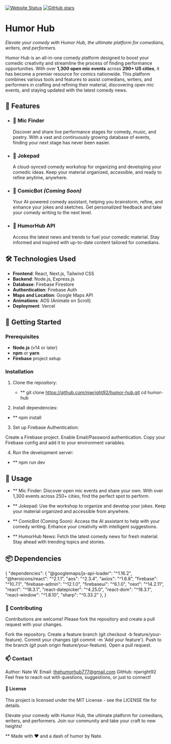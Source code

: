 [![Website Status](https://img.shields.io/website-up-down-green-red/http/thehumorhub.com.svg)](https://thehumorhub.com/)
[![GitHub stars](https://img.shields.io/github/stars/njwright92/humor-hub.svg)](https://github.com/njwright92/humorhub1/stargazers)

# Humor Hub

_Elevate your comedy with Humor Hub, the ultimate platform for comedians, writers, and performers._

Humor Hub is an all-in-one comedy platform designed to boost your comedic creativity and streamline the process of finding performance opportunities. With over **1,300 open mic events** across **290+ US cities**, it has become a premier resource for comics nationwide. This platform combines various tools and features to assist comedians, writers, and performers in crafting and refining their material, discovering open mic events, and staying updated with the latest comedy news.

## 🚀 Features

- ### 🎤 **Mic Finder**

  Discover and share live performance stages for comedy, music, and poetry. With a vast and continuously growing database of events, finding your next stage has never been easier.

- ### 📝 **Jokepad**

  A cloud-synced comedy workshop for organizing and developing your comedic ideas. Keep your material organized, accessible, and ready to refine anytime, anywhere.

- ### 🤖 **ComicBot** _(Coming Soon)_

  Your AI-powered comedy assistant, helping you brainstorm, refine, and enhance your jokes and sketches. Get personalized feedback and take your comedy writing to the next level.

- ### 📰 **HumorHub API**
  Access the latest news and trends to fuel your comedic material. Stay informed and inspired with up-to-date content tailored for comedians.

## 🛠️ Technologies Used

- **Frontend**: React, Next.js, Tailwind CSS
- **Backend**: Node.js, Express.js
- **Database**: Firebase Firestore
- **Authentication**: Firebase Auth
- **Maps and Location**: Google Maps API
- **Animations**: AOS (Animate on Scroll)
- **Deployment**: Vercel

## 🎯 Getting Started

### Prerequisites

- **Node.js** (v14 or later)
- **npm** or **yarn**
- **Firebase** project setup

### Installation

1. Clone the repository:

   - \*\* git clone https://github.com/njwright92/humor-hub.git
     cd humor-hub

2. Install dependencies:

- \*\* npm install

3.  Set up Firebase Authentication:

Create a Firebase project.
Enable Email/Password authentication.
Copy your Firebase config and add it to your environment variables.

4. Run the development server:

- \*\* npm run dev

## 📖 Usage

- \*\* Mic Finder: Discover open mic events and share your own. With over 1,300 events across 250+ cities, find the perfect spot to perform.

- \*\* Jokepad: Use the workshop to organize and develop your jokes. Keep your material organized and accessible from anywhere.

- \*\* ComicBot (Coming Soon): Access the AI assistant to help with your comedy writing. Enhance your creativity with intelligent suggestions.

- \*\* HumorHub News: Fetch the latest comedy news for fresh material. Stay ahead with trending topics and stories.

## 📦 Dependencies

{
"dependencies": {
"@googlemaps/js-api-loader": "^1.16.2",
"@heroicons/react": "^2.1.1",
"aos": "^2.3.4",
"axios": "^1.6.8",
"firebase": "^10.7.1",
"firebase-admin": "^12.1.0",
"firebaseui": "^6.1.0",
"next": "^14.2.11",
"react": "^18.3.1",
"react-datepicker": "^4.25.0",
"react-dom": "^18.3.1",
"react-window": "^1.8.10",
"sharp": "^0.33.2"
},
}

### 🤝 Contributing

Contributions are welcome! Please fork the repository and create a pull request with your changes.

Fork the repository.
Create a feature branch (git checkout -b feature/your-feature).
Commit your changes (git commit -m 'Add your feature').
Push to the branch (git push origin feature/your-feature).
Open a pull request.

### 📫 Contact

Author: Nate W.
Email: thehumorhub777@gmail.com
GitHub: njwright92
Feel free to reach out with questions, suggestions, or just to connect!

#### 📄 License

This project is licensed under the MIT License - see the LICENSE file for details.

Elevate your comedy with Humor Hub, the ultimate platform for comedians, writers, and performers. Join our community and take your craft to new heights!

\*\* Made with ❤️ and a dash of humor by Nate.
